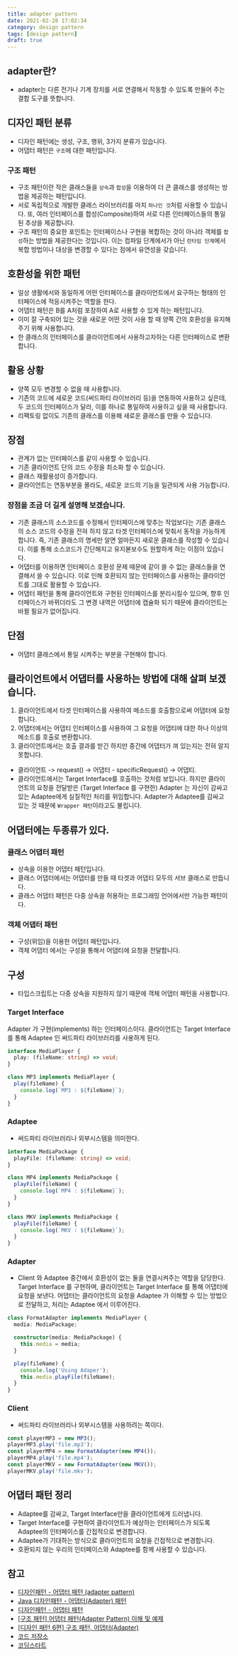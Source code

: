 ```yaml
---
title: adapter pattern
date: 2021-02-28 17:02:34
category: design pattern
tags: [design pattern]
draft: true
---
```


## adapter란?

- adapter는 다른 전기나 기계 장치를 서로 연결해서 작동할 수 있도록 만들어 주는 결합 도구를 뜻합니다.

## 디자인 패턴 분류

- 디자인 패턴에는 생성, 구조, 행위, 3가지 분류가 있습니다.
- 어댑터 패턴은 `구조`에 대한 패턴입니다.

### 구조 패턴

- 구조 패턴이란 작은 클래스들을 `상속`과 `합성`을 이용하여 더 큰 클래스를 생성하는 방법을 제공하는 패턴입니다.
- 서로 독립적으로 개발한 클래스 라이브러리를 마치 `하나인 것`처럼 사용할 수 있습니다. 또, 여러 인터페이스를 합성(Composite)하여 서로 다른 인터페이스들의 통일된 추상을 제공합니다.
- 구조 패턴의 중요한 포인트는 인터페이스나 구현을 복합하는 것이 아니라 객체를 `합성`하는 방법을 제공한다는 것입니다. 이는 컴파일 단계에서가 아닌 `런타임 단계`에서 복합 방법이나 대상을 변경할 수 있다는 점에서 유연성을 갖습니다.

## 호환성을 위한 패턴

- 일상 생활에서와 동일하게 어떤 인터페이스를 클라이언트에서 요구하는 형태의 인터페이스에 적응시켜주는 역할을 한다.
- 어뎁터 패턴은 B를 A처럼 포장하여 A로 사용할 수 있게 하는 패턴입니다.
- 이미 잘 구축되어 있는 것을 새로운 어떤 것이 사용 할 때 양쪽 간의 호환성을 유지해주기 위해 사용합니다.
- 한 클래스의 인터페이스를 클라이언트에서 사용하고자하는 다른 인터페이스로 변환합니다.

## 활용 상황

- 양쪽 모두 변경할 수 없을 때 사용합니다.
- 기존의 코드에 새로운 코드(써드파티 라이브러리 등)을 연동하여 사용하고 싶은데, 두 코드의 인터페이스가 달라, 이를 하나로 통일하여 사용하고 싶을 때 사용합니다.
- 리팩토링 없이도 기존의 클래스를 이용해 새로운 클래스를 만들 수 있습니다.

## 장점

- 관계가 없는 인터페이스를 같이 사용할 수 있습니다.
- 기존 클라이언트 단의 코드 수정을 최소화 할 수 있습니다.
- 클래스 재활용성이 증가합니다.
- 클라이언트는 연동부분을 몰라도, 새로운 코드의 기능을 일관되게 사용 가능합니다.

### 장점을 조금 더 길게 설명해 보겠습니다.

- 기존 클래스의 소스코드를 수정해서 인터페이스에 맞추는 작업보다는 기존 클래스의 소스 코드의 수정을 전혀 하지 않고 타겟 인터페이스에 맞춰서 동작을 가능하게 합니다. 즉, 기존 클래스의 명세만 알면 얼마든지 새로운 클래스를 작성할 수 있습니다. 이를 통해 소스코드가 간단해지고 유지볻보수도 원할하게 하는 이점이 있습니다.
- 어댑터를 이용하면 인터페이스 호환성 문제 때문에 같이 쓸 수 없는 클래스들을 연결해서 쓸 수 있습니다. 이로 인해 호환되지 않는 인터페이스를 사용하는 클라이언트를 그대로 활용할 수 있습니다.
- 어댑터 패턴을 통해 클라이언트와 구현된 인터페이스를 분리시킬수 있으며, 향후 인터페이스가 바뀌더라도 그 변경 내역은 어댑터에 캡슐화 되기 때문에 클라이언트는 바뀔 필요가 없어집니다.

## 단점

- 어댑터 클래스에서 통일 시켜주는 부분을 구현해야 합니다.

## 클라이언트에서 어댑터를 사용하는 방법에 대해 살펴 보겠습니다.

1. 클라이언트에서 타겟 인터페이스를 사용하여 메소드를 호출함으로써 어댑터에 요청합니다.
2. 어댑터에서는 어댑티 인터페이스를 사용하여 그 요청을 어댑티에 대한 하나 이상의 메소드를 호출로 변환합니다.
3. 클라이언트에서는 호출 결과를 받긴 하지만 중간에 어댑터가 껴 있는지는 전혀 알지 못합니다.

- 클라이언트 -> request() -> 어댑터 - specificRequest() -> 어댑티.
- 클라이언트에서는 Target Interface를 호출하는 것처럼 보입니다. 하지만 클라이언트의 요청을 전달받은 (Target Interface 를 구현한) Adapter 는 자신이 감싸고 있는 Adaptee에게 실질적인 처리를 위임합니다. Adapter가 Adaptee를 감싸고 있는 것 때문에 `Wrapper 패턴`이라고도 불립니다.

## 어댑터에는 두종류가 있다.

### 클래스 어댑터 패턴

- 상속을 이용한 어댑터 패턴입니다.
- 클래스 어댑터에서는 어댑터를 만들 때 타겟과 어댑티 모두의 서브 클래스로 만듭니다.
- 클래스 어댑터 패턴은 다중 상속을 허용하는 프로그래밍 언어에서만 가능한 패턴이다.

### 객체 어댑터 패턴

- 구성(위임)을 이용한 어댑터 패턴입니다.
- 객체 어댑터 에서는 구성을 통해서 어댑티에 요청을 전달합니다.

## 구성

- 타입스크립트는 다중 상속을 지원하지 않기 때문에 객체 어댑터 패턴을 사용합니다.

### Target Interface

Adapter 가 구현(implements) 하는 인터페이스이다. 클라이언트는 Target Interface 를 통해 Adaptee 인 써드파티 라이브러리를 사용하게 된다.

```ts
interface MediaPlayer {
  play: (fileName: string) => void;
}

class MP3 implements MediaPlayer {
  play(fileName) {
    console.log(`MP3 : ${fileName}`);
  }
}
```

### Adaptee

- 써드파티 라이브러리나 외부시스템을 의미한다.

```ts
interface MediaPackage {
  playFile: (fileName: string) => void;
}

class MP4 implements MediaPackage {
  playFile(fileName) {
    console.log(`MP4 : ${fileName}`);
  }
}

class MKV implements MediaPackage {
  playFile(fileName) {
    console.log(`MKV : ${fileName}`);
  }
}
```

### Adapter

- Client 와 Adaptee 중간에서 호환성이 없는 둘을 연결시켜주는 역할을 담당한다. Target Interface 를 구현하며, 클라이언트는 Target Interface 를 통해 어댑터에 요청을 보낸다. 어댑터는 클라이언트의 요청을 Adaptee 가 이해할 수 있는 방법으로 전달하고, 처리는 Adaptee 에서 이루어진다.

```ts
class FormatAdapter implements MediaPlayer {
  media: MediaPackage;

  constructor(media: MediaPackage) {
    this.media = media;
  }

  play(fileName) {
    console.log('Using Adaper');
    this.media.playFile(fileName);
  }
}
```

### Client

- 써드파티 라이브러리나 외부시스템을 사용하려는 쪽이다.

```ts
const playerMP3 = new MP3();
playerMP3.play('file.mp3');
const playerMP4 = new FormatAdapter(new MP4());
playerMP4.play('file.mp4');
const playerMKV = new FormatAdapter(new MKV());
playerMKV.play('file.mkv');
```

## 어댑터 패턴 정리

- Adaptee를 감싸고, Target Interface만을 클라이언트에게 드러냅니다.
- Target Interface를 구현하여 클라이언트가 예상하는 인터페이스가 되도록 Adaptee의 인터페이스를 간접적으로 변경합니다.
- Adaptee가 기대하는 방식으로 클라이언트의 요청을 간접적으로 변경합니다.
- 호환되지 않는 우리의 인터페이스와 Adaptee를 함께 사용할 수 있습니다.

## 참고

- [디자인패턴 - 어댑터 패턴 (adapter pattern)](https://jusungpark.tistory.com/22)
- [Java 디자인패턴 - 어댑터(Adapter) 패턴](https://niceman.tistory.com/141)
- [디자인패턴 - 어댑터 패턴](https://yaboong.github.io/design-pattern/2018/10/15/adapter-pattern/)
- [\[구조 패턴\] 어댑터 패턴(Adapter Pattern) 이해 및 예제](https://readystory.tistory.com/125)
- [\[디자인 패턴 6편\] 구조 패턴, 어댑터(Adapter)](https://dailyheumsi.tistory.com/189)
- [코드 저장소](https://kimch3617.tistory.com/entry/어댑터-패턴-adapter-pattern)
- [코딩스타트](https://coding-start.tistory.com/256)
